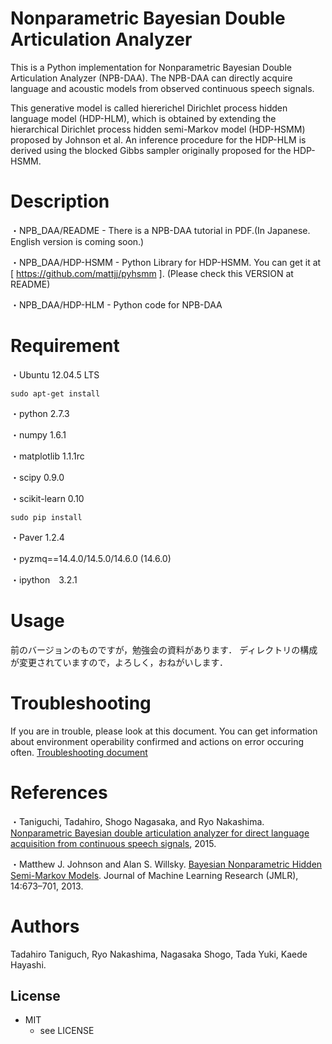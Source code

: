 # Nonparametric Bayesian Double Articulation Analyzer

This is a Python implementation for Nonparametric Bayesian Double Articulation Analyzer (NPB-DAA). The NPB-DAA can directly acquire language and acoustic models from observed continuous speech signals.

This generative model is called hiererichel Dirichlet process hidden language model (HDP-HLM), which is obtained by extending the hierarchical Dirichlet process hidden semi-Markov model (HDP-HSMM) proposed by Johnson et al. An inference procedure for the HDP-HLM is derived using the blocked Gibbs sampler originally proposed for the HDP-HSMM.

# Description
・NPB_DAA/README - There is a NPB-DAA tutorial in PDF.(In Japanese. English version is coming soon.)

・NPB_DAA/HDP-HSMM - Python Library for HDP-HSMM. You can get it at [ https://github.com/mattjj/pyhsmm ]. (Please check this VERSION at README)

・NPB_DAA/HDP-HLM - Python code for NPB-DAA

# Requirement

・Ubuntu 12.04.5 LTS

`sudo apt-get install`

・python 2.7.3

・numpy 1.6.1

・matplotlib 1.1.1rc

・scipy 0.9.0

・scikit-learn 0.10

`sudo pip install`

・Paver 1.2.4

・pyzmq==14.4.0/14.5.0/14.6.0 (14.6.0)

・ipython　3.2.1

# Usage
前のバージョンのものですが，勉強会の資料があります．
ディレクトリの構成が変更されていますので，よろしく，おねがいします．


# Troubleshooting
If you are in trouble, please look at this document. You can get information about environment operability confirmed and actions on error occuring often.
  [Troubleshooting document](https://docs.google.com/document/d/1fwcnwNEZNvc1vVZvyRJsMtPdC_FNAtY9S3dyS5CVxZQ/edit?usp=sharing)

# References
・Taniguchi, Tadahiro, Shogo Nagasaka, and Ryo Nakashima. [Nonparametric Bayesian double articulation analyzer for direct language acquisition from continuous speech signals](http://ieeexplore.ieee.org/document/7456220/?arnumber=7456220), 2015.

・Matthew J. Johnson and Alan S. Willsky. [Bayesian Nonparametric Hidden Semi-Markov Models](http://www.jmlr.org/papers/volume14/johnson13a/johnson13a.pdf). Journal of Machine Learning Research (JMLR), 14:673–701, 2013.

# Authors
Tadahiro Taniguch, Ryo Nakashima, Nagasaka Shogo, Tada Yuki, Kaede Hayashi.

## License
* MIT
    * see LICENSE
